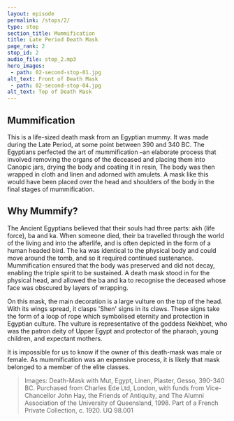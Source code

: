 ```yaml
---
layout: episode
permalink: /stops/2/
type: stop
section_title: Mummification
title: Late Period Death Mask
page_rank: 2
stop_id: 2
audio_file: stop_2.mp3
hero_images:
 - path: 02-second-stop-01.jpg
alt_text: Front of Death Mask
 - path: 02-second-stop-04.jpg
alt_text: Top of Death Mask
---
```


## Mummification
This is a life-sized death mask from an Egyptian mummy. It was made during the Late Period, at some point between 390 and 340 BC. The Egyptians perfected the art of mummification –an elaborate process that involved removing the organs of the deceased and placing them into Canopic jars, drying the body and coating it in resin, The body was then wrapped in cloth and linen and adorned with amulets. A mask like this would have been placed over the head and shoulders of the body in the final stages of mummification. 

## Why Mummify?
The Ancient Egyptians believed that their souls had three parts: akh (life force), ba and ka. When someone died, their ba travelled through the world of the living and into the afterlife, and is often depicted in the form of a human headed bird. The ka was identical to the physical body and could move around the tomb, and so it required continued sustenance.  Mummification ensured that the body was preserved and did not decay, enabling the triple spirit to be sustained. A death mask stood in for the physical head, and allowed the ba and ka to recognise the deceased whose face was obscured by layers of wrapping. 

On this mask, the main decoration is a large vulture on the top of the head. With its wings spread, it clasps 'Shen' signs in its claws. These signs take the form of a loop of rope which symbolised eternity and protection in Egyptian culture. The vulture is representative of the goddess Nekhbet, who was the patron deity of Upper Egypt and protector of the pharaoh, young children, and expectant mothers. 

It is impossible for us to know if the owner of this death-mask was male or female. As mummification was an expensive process, it is likely that mask belonged to a member of the elite classes.

> Images: Death-Mask with Mut, Egypt, Linen, Plaster, Gesso, 390-340 BC. Purchased from Charles Ede Ltd, London, with funds from Vice-Chancellor John Hay, the Friends of Antiquity, and The Alumni Association of the University of Queensland, 1998. Part of a French Private Collection, c. 1920. UQ 98.001

